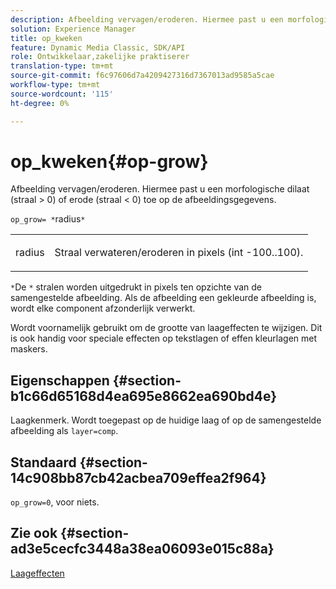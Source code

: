 ```yaml
---
description: Afbeelding vervagen/eroderen. Hiermee past u een morfologische dilaat (straal > 0) of erode (straal < 0) toe op de afbeeldingsgegevens.
solution: Experience Manager
title: op_kweken
feature: Dynamic Media Classic, SDK/API
role: Ontwikkelaar,zakelijke praktiserer
translation-type: tm+mt
source-git-commit: f6c97606d7a4209427316d7367013ad9585a5cae
workflow-type: tm+mt
source-wordcount: '115'
ht-degree: 0%

---
```



# op_kweken{#op-grow}

Afbeelding vervagen/eroderen. Hiermee past u een morfologische dilaat (straal > 0) of erode (straal &lt; 0) toe op de afbeeldingsgegevens.

`op_grow= *`radius`*`

<table id="simpletable_3BAA4523D29E447FA7A4C9009B3E8344"> 
 <tr class="strow"> 
  <td class="stentry"> <p><span class="codeph"><span class="varname"> radius</span></span> </p> </td> 
  <td class="stentry"> <p>Straal verwateren/eroderen in pixels (int -100..100). </p></td> 
 </tr> 
</table>

`*`De `*` stralen worden uitgedrukt in pixels ten opzichte van de samengestelde afbeelding. Als de afbeelding een gekleurde afbeelding is, wordt elke component afzonderlijk verwerkt.

Wordt voornamelijk gebruikt om de grootte van laageffecten te wijzigen. Dit is ook handig voor speciale effecten op tekstlagen of effen kleurlagen met maskers.

## Eigenschappen {#section-b1c66d65168d4ea695e8662ea690bd4e}

Laagkenmerk. Wordt toegepast op de huidige laag of op de samengestelde afbeelding als `layer=comp`.

## Standaard {#section-14c908bb87cb42acbea709effea2f964}

`op_grow=0`, voor niets.

## Zie ook {#section-ad3e5cecfc3448a38ea06093e015c88a}

[Laageffecten](../../../../../is-api/http-ref/image-serving-api-ref/c-http-protocol-reference/c-syntax-and-features/r-layer-effects.md#reference-82a6b5311b3d4471ad2799adb3b2201c)
